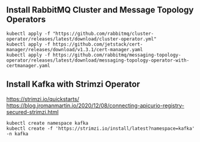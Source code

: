 ## Install RabbitMQ Cluster and Message Topology Operators

```
kubectl apply -f "https://github.com/rabbitmq/cluster-operator/releases/latest/download/cluster-operator.yml"
kubectl apply -f https://github.com/jetstack/cert-manager/releases/download/v1.3.1/cert-manager.yaml
kubectl apply -f https://github.com/rabbitmq/messaging-topology-operator/releases/latest/download/messaging-topology-operator-with-certmanager.yaml
```


## Install Kafka with Strimzi Operator

https://strimzi.io/quickstarts/
https://blog.jromanmartin.io/2020/12/08/connecting-apicurio-registry-secured-strimzi.html

```
kubectl create namespace kafka
kubectl create -f 'https://strimzi.io/install/latest?namespace=kafka' -n kafka
```
